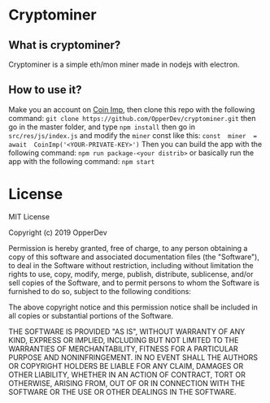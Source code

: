 # Cryptominer
## What is cryptominer?
Cryptominer is a simple eth/mon miner  made in nodejs with electron.
## How to use it?
Make you an account on [Coin Imp](coinimp.com), then clone this repo with the following command:
`git clone https://github.com/OpperDev/cryptominer.git`
then go in the master folder, and type `npm install`
then go in `src/res/js/index.js`
and modify the `miner` const like this:
`const  miner  =  await  CoinImp('<YOUR-PRIVATE-KEY>')`
Then you can build the app with the following command:
`npm run package-<your distrib>`
or basically run the app with the following command:
`npm start`
# License
MIT License

Copyright (c) 2019 OpperDev

Permission is hereby granted, free of charge, to any person obtaining a copy
of this software and associated documentation files (the "Software"), to deal
in the Software without restriction, including without limitation the rights
to use, copy, modify, merge, publish, distribute, sublicense, and/or sell
copies of the Software, and to permit persons to whom the Software is
furnished to do so, subject to the following conditions:

The above copyright notice and this permission notice shall be included in all
copies or substantial portions of the Software.

THE SOFTWARE IS PROVIDED "AS IS", WITHOUT WARRANTY OF ANY KIND, EXPRESS OR
IMPLIED, INCLUDING BUT NOT LIMITED TO THE WARRANTIES OF MERCHANTABILITY,
FITNESS FOR A PARTICULAR PURPOSE AND NONINFRINGEMENT. IN NO EVENT SHALL THE
AUTHORS OR COPYRIGHT HOLDERS BE LIABLE FOR ANY CLAIM, DAMAGES OR OTHER
LIABILITY, WHETHER IN AN ACTION OF CONTRACT, TORT OR OTHERWISE, ARISING FROM,
OUT OF OR IN CONNECTION WITH THE SOFTWARE OR THE USE OR OTHER DEALINGS IN THE
SOFTWARE.